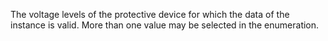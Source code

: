 ﻿The voltage levels of the protective device for which the data of the instance is valid. More than one value may be selected in the enumeration.
